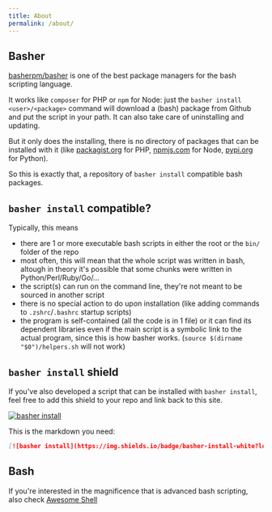 ```yaml
---
title: About
permalink: /about/
---
```

## Basher
[basherpm/basher](https://github.com/basherpm/basher) is one of the best package managers for the bash scripting language.

It works like `composer` for PHP or `npm` for Node: just the `basher install <user>/<package>` command will download a (bash) package from Github and put the script in your path. It can also take care of uninstalling and updating.

But it only does the installing, there is no directory of packages that can be installed with it 
(like [packagist.org](https://packagist.org/) for PHP, [npmjs.com](https://www.npmjs.com/) for Node, [pypi.org](https://pypi.org/) for Python).

So this is exactly that, a repository of `basher install` compatible bash packages.

## `basher install` compatible?

Typically, this means
* there are 1 or more executable bash scripts in either the root or the `bin/` folder of the repo
* most often, this will mean that the whole script was written in bash, altough in theory it's possible that some chunks were written in Python/Perl/Ruby/Go/...
* the script(s) can run on the command line, they're not meant to be sourced in another script
* there is no special action to do upon installation (like adding commands to `.zshrc`/`.bashrc` startup scripts)
* the program is self-contained (all the code is in 1 file) or it can find its dependent libraries even if the main script is a symbolic link to the actual program, since this is how basher works. (`source $(dirname "$0")/helpers.sh` will not work)

## `basher install` shield 

If you've also developed a script that can be installed with `basher install`, feel free to add this shield to your repo and link back to this site.

[![basher install](https://img.shields.io/badge/basher-install-white?logo=gnu-bash&style=flat)](https://basher-packages.forret.com/package/)

This is the markdown you need:

``` markdown
[![basher install](https://img.shields.io/badge/basher-install-white?logo=gnu-bash&style=flat)](https://basher-packages.forret.com/package/)
```

## Bash

If you're interested in the magnificence that is advanced bash scripting, also check [Awesome Shell](https://github.com/alebcay/awesome-shell)